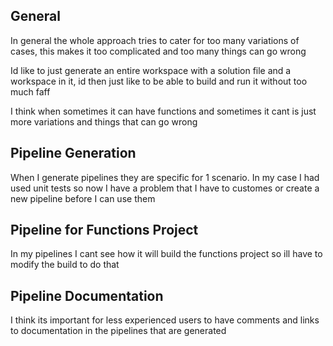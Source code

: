 
## General
In general the whole approach tries to cater for too many variations of cases, this makes it too complicated and too many things can go wrong

Id like to just generate an entire workspace with a solution file and a workspace in it, id then just like to be able to build and run it without too much faff

I think when sometimes it can have functions and sometimes it cant is just more variations and things that can go wrong

## Pipeline Generation

When I generate pipelines they are specific for 1 scenario.  In my case I had used unit tests so now I have a problem that I have to customes or create a new pipeline
before I can use them

## Pipeline for Functions Project

In my pipelines I cant see how it will build the functions project so ill have to modify the build to do that

## Pipeline Documentation

I think its important for less experienced users to have comments and links to documentation in the pipelines that are generated